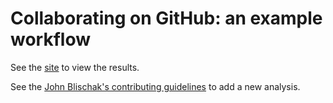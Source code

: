 # Collaborating on GitHub: an example workflow

See the [site][] to view the results.

See the [John Blischak's contributing guidelines][contrib] to add a new analysis.

[site]: http://jhsiao999.github.io/ashlar/analysis
[contrib]: https://github.com/jdblischak/singleCellSeq/blob/master/CONTRIBUTING.md
